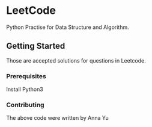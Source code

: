 # LeetCode
Python Practise for Data Structure and Algorithm.
## Getting Started
Those are accepted solutions for questions in Leetcode.
### Prerequisites
Install Python3
### Contributing
The above code were written by Anna Yu 
